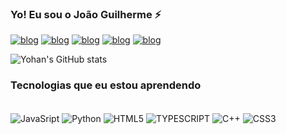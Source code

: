 
### Yo! Eu sou o João Guilherme ⚡

[![blog](https://img.shields.io/badge/Twitter-1DA1F2?style=for-the-badge&logo=twitter&logoColor=white)](https://twitter.com/joaonamodalanaj)
[![blog](https://img.shields.io/badge/TikTok-000000?style=for-the-badge&logo=tiktok&logoColor=white)](https://www.tiktok.com/@yohanbruhh)
[![blog](https://img.shields.io/badge/Twitch-9146FF?style=for-the-badge&logo=twitch&logoColor=white)](https://www.twitch.tv/yohanbruhh)
[![blog](https://img.shields.io/badge/Instagram-E4405F?style=for-the-badge&logo=instagram&logoColor=white)](https://www.instagram.com/yohanbruhh_/)
[![blog](https://img.shields.io/badge/Steam-000000?style=for-the-badge&logo=steam&logoColor=white)](https://steamcommunity.com/profiles/76561199013636490/)

![Yohan's GitHub stats](https://github-readme-stats.vercel.app/api?username=YohanBRUHH&show_icons=true&theme=dracula)

### **Tecnologias que eu estou aprendendo**

<div style= "dipslay: inline_block"><br/>
<img align ="center" alt= JavaSript src="https://img.shields.io/badge/JavaScript-F7DF1E?style=for-the-badge&logo=javascript&logoColor=black" />
<img align ="center" alt= Python src="https://img.shields.io/badge/Python-3776AB?style=for-the-badge&logo=python&logoColor=white" />
<img align ="center" alt= HTML5 src="https://img.shields.io/badge/HTML5-E34F26?style=for-the-badge&logo=html5&logoColor=white" />
<img align ="center" alt= TYPESCRIPT src="https://img.shields.io/badge/TypeScript-007ACC?style=for-the-badge&logo=typescript&logoColor=white" />
<img align ="center" alt= C++ src="https://img.shields.io/badge/C%2B%2B-00599C?style=for-the-badge&logo=c%2B%2B&logoColor=white" />
<img align ="center" alt= CSS3 src="https://img.shields.io/badge/CSS3-1572B6?style=for-the-badge&logo=css3&logoColor=white"/>

</div>
